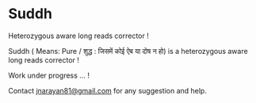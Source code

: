 # Suddh
Heterozygous aware long reads corrector !


Suddh ( Means: Pure / शुद्ध : जिसमें कोई ऐब या दोष न हो) is a heterozygous aware long reads corrector !

Work under progress ... !

Contact jnarayan81@gmail.com for any suggestion and help. 

